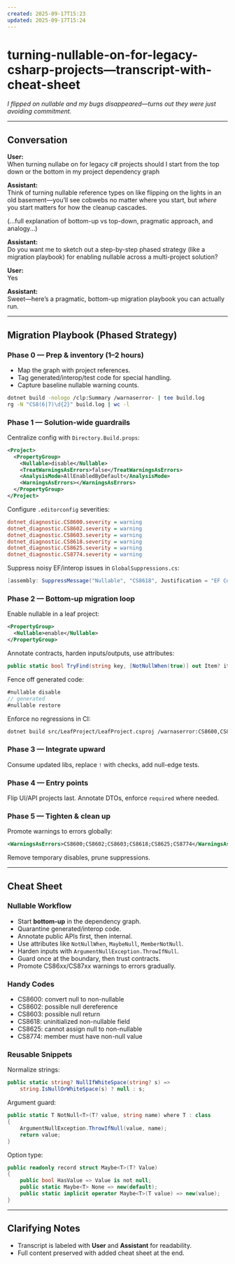 ```yaml
---
created: 2025-09-17T15:23
updated: 2025-09-17T15:24
---
```

# turning-nullable-on-for-legacy-csharp-projects—transcript-with-cheat-sheet

*I flipped on nullable and my bugs disappeared—turns out they were just avoiding commitment.*

---

## Conversation

**User:**  
When turning nullabe on for legacy c# projects should I start from the top down or the bottom in my project dependency graph

**Assistant:**  
Think of turning nullable reference types on like flipping on the lights in an old basement—you’ll see cobwebs no matter where you start, but *where* you start matters for how the cleanup cascades.  

(...full explanation of bottom-up vs top-down, pragmatic approach, and analogy...)

**Assistant:**  
Do you want me to sketch out a step-by-step phased strategy (like a migration playbook) for enabling nullable across a multi-project solution?

**User:**  
Yes

**Assistant:**  
Sweet—here’s a pragmatic, bottom-up migration playbook you can actually run.

---

## Migration Playbook (Phased Strategy)

### Phase 0 — Prep & inventory (1–2 hours)
- Map the graph with project references.  
- Tag generated/interop/test code for special handling.  
- Capture baseline nullable warning counts.

```bash
dotnet build -nologo /clp:Summary /warnaserror- | tee build.log
rg -N "CS8(6|7)\d{2}" build.log | wc -l
```

### Phase 1 — Solution-wide guardrails
Centralize config with `Directory.Build.props`:

```xml
<Project>
  <PropertyGroup>
    <Nullable>disable</Nullable>
    <TreatWarningsAsErrors>false</TreatWarningsAsErrors>
    <AnalysisMode>AllEnabledByDefault</AnalysisMode>
    <WarningsAsErrors></WarningsAsErrors>
  </PropertyGroup>
</Project>
```

Configure `.editorconfig` severities:

```ini
dotnet_diagnostic.CS8600.severity = warning
dotnet_diagnostic.CS8602.severity = warning
dotnet_diagnostic.CS8603.severity = warning
dotnet_diagnostic.CS8618.severity = warning
dotnet_diagnostic.CS8625.severity = warning
dotnet_diagnostic.CS8774.severity = warning
```

Suppress noisy EF/interop issues in `GlobalSuppressions.cs`:

```csharp
[assembly: SuppressMessage("Nullable", "CS8618", Justification = "EF Core materializes these")]
```

### Phase 2 — Bottom-up migration loop
Enable nullable in a leaf project:

```xml
<PropertyGroup>
  <Nullable>enable</Nullable>
</PropertyGroup>
```

Annotate contracts, harden inputs/outputs, use attributes:

```csharp
public static bool TryFind(string key, [NotNullWhen(true)] out Item? item) { ... }
```

Fence off generated code:

```csharp
#nullable disable
// generated
#nullable restore
```

Enforce no regressions in CI:

```bash
dotnet build src/LeafProject/LeafProject.csproj /warnaserror:CS8600,CS8602,CS8603,CS8618,CS8625,CS8774
```

### Phase 3 — Integrate upward
Consume updated libs, replace `!` with checks, add null-edge tests.

### Phase 4 — Entry points
Flip UI/API projects last. Annotate DTOs, enforce `required` where needed.

### Phase 5 — Tighten & clean up
Promote warnings to errors globally:

```xml
<WarningsAsErrors>CS8600;CS8602;CS8603;CS8618;CS8625;CS8774</WarningsAsErrors>
```

Remove temporary disables, prune suppressions.

---

## Cheat Sheet

### Nullable Workflow
- Start **bottom-up** in the dependency graph.  
- Quarantine generated/interop code.  
- Annotate public APIs first, then internal.  
- Use attributes like `NotNullWhen`, `MaybeNull`, `MemberNotNull`.  
- Harden inputs with `ArgumentNullException.ThrowIfNull`.  
- Guard once at the boundary, then trust contracts.  
- Promote CS86xx/CS87xx warnings to errors gradually.  

### Handy Codes
- CS8600: convert null to non-nullable  
- CS8602: possible null dereference  
- CS8603: possible null return  
- CS8618: uninitialized non-nullable field  
- CS8625: cannot assign null to non-nullable  
- CS8774: member must have non-null value  

### Reusable Snippets
Normalize strings:
```csharp
public static string? NullIfWhiteSpace(string? s) =>
    string.IsNullOrWhiteSpace(s) ? null : s;
```

Argument guard:
```csharp
public static T NotNull<T>(T? value, string name) where T : class
{
    ArgumentNullException.ThrowIfNull(value, name);
    return value;
}
```

Option type:
```csharp
public readonly record struct Maybe<T>(T? Value)
{
    public bool HasValue => Value is not null;
    public static Maybe<T> None => new(default);
    public static implicit operator Maybe<T>(T value) => new(value);
}
```

---

## Clarifying Notes
- Transcript is labeled with **User** and **Assistant** for readability.  
- Full content preserved with added cheat sheet at the end.  
